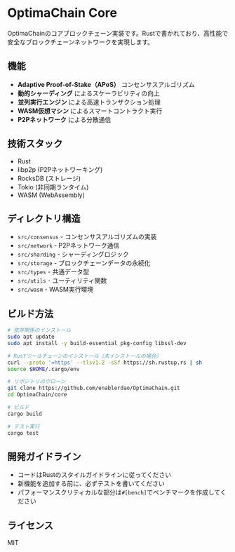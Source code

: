 # OptimaChain Core

OptimaChainのコアブロックチェーン実装です。Rustで書かれており、高性能で安全なブロックチェーンネットワークを実現します。

## 機能

- **Adaptive Proof-of-Stake（APoS）** コンセンサスアルゴリズム
- **動的シャーディング** によるスケーラビリティの向上
- **並列実行エンジン** による高速トランザクション処理
- **WASM仮想マシン** によるスマートコントラクト実行
- **P2Pネットワーク** による分散通信

## 技術スタック

- Rust
- libp2p (P2Pネットワーキング)
- RocksDB (ストレージ)
- Tokio (非同期ランタイム)
- WASM (WebAssembly)

## ディレクトリ構造

- `src/consensus` - コンセンサスアルゴリズムの実装
- `src/network` - P2Pネットワーク通信
- `src/sharding` - シャーディングロジック
- `src/storage` - ブロックチェーンデータの永続化
- `src/types` - 共通データ型
- `src/utils` - ユーティリティ関数
- `src/wasm` - WASM実行環境

## ビルド方法

```bash
# 依存関係のインストール
sudo apt update
sudo apt install -y build-essential pkg-config libssl-dev

# Rustツールチェーンのインストール（未インストールの場合）
curl --proto '=https' --tlsv1.2 -sSf https://sh.rustup.rs | sh
source $HOME/.cargo/env

# リポジトリのクローン
git clone https://github.com/enablerdao/OptimaChain.git
cd OptimaChain/core

# ビルド
cargo build

# テスト実行
cargo test
```

## 開発ガイドライン

- コードはRustのスタイルガイドラインに従ってください
- 新機能を追加する前に、必ずテストを書いてください
- パフォーマンスクリティカルな部分は`#[bench]`でベンチマークを作成してください

## ライセンス

MIT
